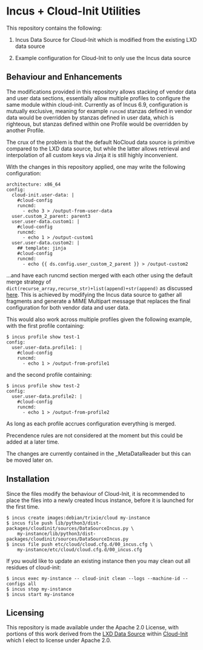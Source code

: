 # Incus + Cloud-Init Utilities

This repository contains the following:

1. Incus Data Source for Cloud-Init which is modified from the existing LXD data source

2. Example configuration for Cloud-Init to only use the Incus data source

## Behaviour and Enhancements

The modifications provided in this repository allows stacking of vendor data and user data sections, essentially allow multiple profiles to configure the same module within cloud-init. Currently as of Incus 6.9, configuration is mutually exclusive, meaning for example `runcmd` stanzas defined in vendor data would be overridden by stanzas defined in user data, which is righteous, but stanzas defined within one Profile would be overridden by another Profile.

The crux of the problem is that the default NoCloud data source is primitive compared to the LXD data source, but while the latter allows retrieval and interpolation of all custom keys via Jinja it is still highly inconvenient.

With the changes in this repository applied, one may write the following configuration:

```
architecture: x86_64
config:
  cloud-init.user-data: |
    #cloud-config
    runcmd:
      - echo 3 > /output-from-user-data
  user.custom_2_parent: parent3
  user.user-data.custom1: |
    #cloud-config
    runcmd:
      - echo 1 > /output-custom1
  user.user-data.custom2: |
    ## template: jinja
    #cloud-config
    runcmd:
      - echo {{ ds.config.user_custom_2_parent }} > /output-custom2
```

...and have each runcmd section merged with each other using the default merge strategy of `dict(recurse_array,recurse_str)+list(append)+str(append)` as discussed [here](https://cloudinit.readthedocs.io/en/latest/reference/merging.html). This is achieved by modifying the Incus data source to gather all fragments and generate a MIME Multipart message that replaces the final configuration for both vendor data and user data.

This would also work across multiple profiles given the following example, with the first profile containing:

```
$ incus profile show test-1
config:
  user.user-data.profile1: |
    #cloud-config
    runcmd:
      - echo 1 > /output-from-profile1
```

and the second profile containing:

```
$ incus profile show test-2
config:
  user.user-data.profile2: |
    #cloud-config
    runcmd:
      - echo 1 > /output-from-profile2
```

As long as each profile accrues configuration everything is merged.

Precendence rules are not considered at the moment but this could be added at a later time.

The changes are currently contained in the _MetaDataReader but this can be moved later on.

## Installation

Since the files modify the behaviour of Cloud-Init, it is recommended to place the files into a newly created Incus instance, before it is launched for the first time.

```
$ incus create images:debian/trixie/cloud my-instance
$ incus file push lib/python3/dist-packages/cloudinit/sources/DataSourceIncus.py \
    my-instance/lib/python3/dist-packages/cloudinit/sources/DataSourceIncus.py
$ incus file push etc/cloud/cloud.cfg.d/00_incus.cfg \
    my-instance/etc/cloud/cloud.cfg.d/00_incus.cfg
```

If you would like to update an existing instance then you may clean out all residues of cloud-init:

```
$ incus exec my-instance -- cloud-init clean --logs --machine-id --configs all
$ incus stop my-instance
$ incus start my-instance
```

## Licensing

This repository is made available under the Apache 2.0 License, with portions of this work derived from the [LXD Data Source](https://github.com/canonical/cloud-init/blob/main/cloudinit/sources/DataSourceLXD.py) within [Cloud-Init](https://github.com/canonical/cloud-init) which I elect to license under Apache 2.0.
